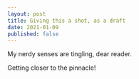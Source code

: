 ```yaml
---
layout: post 
title: Giving this a shot, as a draft
date: 2021-01-09
published: false
---
```



My nerdy senses are tingling, dear reader. 

Getting closer to the pinnacle!
 